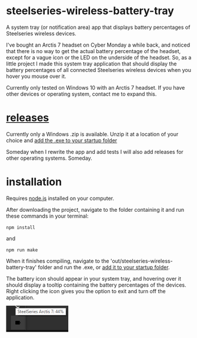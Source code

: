 # steelseries-wireless-battery-tray
A system tray (or notification area) app that displays battery percentages of Steelseries wireless devices.

I've bought an Arctis 7 headset on Cyber Monday a while back, and noticed that there is no way to get the actual battery percentage of the headset, except for a vague icon or the LED on the underside of the headset. So, as a little project I made this system tray application that should display the battery percentages of all connected Steelseries wireless devices when you hover you mouse over it.

Currently only tested on Windows 10 with an Arctis 7 headset. If you have other devices or operating system, contact me to expand this.

#  [releases](https://github.com/mtadin/steelseries-wireless-battery-tray/releases)
Currently only a Windows .zip is available. Unzip it at a location of your choice and [add the .exe to your startup folder](https://support.microsoft.com/en-us/windows/add-an-app-to-run-automatically-at-startup-in-windows-10-150da165-dcd9-7230-517b-cf3c295d89dd)

Someday when I rewrite the app and add tests I will also add releases for other operating systems. Someday.

# installation
Requires [node.js](https://nodejs.org/en/) installed on your computer.

After downloading the project, navigate to the folder containing it and run these commands in your terminal:
```
npm install
```
and
```
npm run make
```
When it finishes compiling, navigate to the 'out/steelseries-wireless-battery-tray' folder and run the .exe, or [add it to your startup folder](https://support.microsoft.com/en-us/windows/add-an-app-to-run-automatically-at-startup-in-windows-10-150da165-dcd9-7230-517b-cf3c295d89dd).

The battery icon should appear in your system tray, and hovering over it should display a tooltip containing the battery percentages of the devices. Right clicking the icon gives you the option to exit and turn off the application.

![example](https://github.com/mtadin/steelseries-wireless-battery-tray/blob/master/example.png?raw=true)
